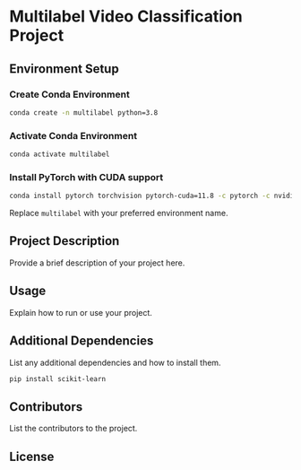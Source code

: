 # Multilabel Video Classification Project

## Environment Setup

### Create Conda Environment

```bash
conda create -n multilabel python=3.8
```

### Activate Conda Environment

```bash
conda activate multilabel
```

### Install PyTorch with CUDA support

```bash
conda install pytorch torchvision pytorch-cuda=11.8 -c pytorch -c nvidia
```

Replace `multilabel` with your preferred environment name.

## Project Description

Provide a brief description of your project here.

## Usage

Explain how to run or use your project.

## Additional Dependencies

List any additional dependencies and how to install them.
```bash
pip install scikit-learn
```

## Contributors

List the contributors to the project.

## License
